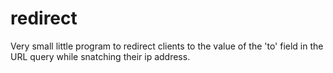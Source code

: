 # redirect

Very small little program to redirect clients to the value of the 'to' field in the URL query while snatching their ip address.
